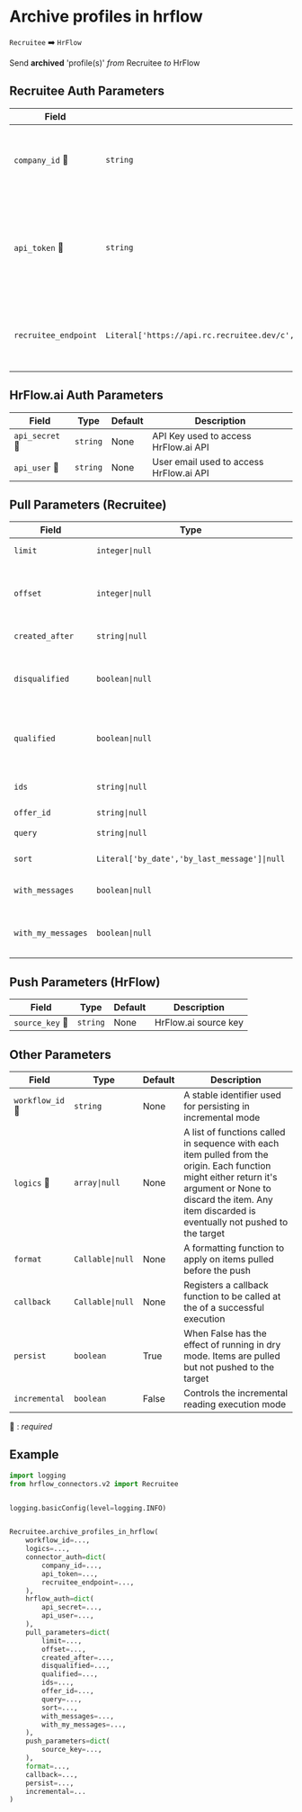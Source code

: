 # Archive profiles in hrflow
`Recruitee` :arrow_right: `HrFlow`

Send **archived** 'profile(s)' _from_ Recruitee _to_ HrFlow



## Recruitee Auth Parameters

| Field | Type | Default | Description |
| ----- | ---- | ------- | ----------- |
| `company_id` :red_circle: | `string` | None | Company ID. A company subdomain can also be used. |
| `api_token` :red_circle: | `string` | None | Personal API Token allowing access to the Recruitee API from external services. |
| `recruitee_endpoint`  | `Literal['https://api.rc.recruitee.dev/c','https://api.recruitee.com/c','https://api.s.recruitee.com/c']` | https://api.recruitee.com/c | Specifies which endpoint to be used, satging or production. |

## HrFlow.ai Auth Parameters

| Field | Type | Default | Description |
| ----- | ---- | ------- | ----------- |
| `api_secret` :red_circle: | `string` | None | API Key used to access HrFlow.ai API |
| `api_user` :red_circle: | `string` | None | User email used to access HrFlow.ai API |

## Pull Parameters (Recruitee)

| Field | Type | Default | Description |
| ----- | ---- | ------- | ----------- |
| `limit`  | `integer\|null` | None | Specifies the number of candidates to retrieve |
| `offset`  | `integer\|null` | None | Skip number of candidates from the begining, used for ‘load more’, offset for next page should be current offset + limit |
| `created_after`  | `string\|null` | None | Show only candidates created after given date |
| `disqualified`  | `boolean\|null` | None | Show only disqualified candidates who are disqualified in at least one job (should be string ‘true’ or ‘1’). |
| `qualified`  | `boolean\|null` | None | Show only disqualified candidates who are qualified in at least one job (should be string ‘true’ or ‘1’). |
| `ids`  | `string\|null` | None | List of IDs separated by comma, example: 234221,4211412,535432 |
| `offer_id`  | `string\|null` | None | Filter by offer |
| `query`  | `string\|null` | None | Search query for candidate’s name or offer |
| `sort`  | `Literal['by_date','by_last_message']\|null` | None | Sorting options: by_date, by_last_message |
| `with_messages`  | `boolean\|null` | None | Show only candidates with messages (should be string ‘true’ or ‘1’) |
| `with_my_messages`  | `boolean\|null` | None | Show only candidates with messages that current admin sent (should be string ‘true’ or ‘1’ |

## Push Parameters (HrFlow)

| Field | Type | Default | Description |
| ----- | ---- | ------- | ----------- |
| `source_key` :red_circle: | `string` | None | HrFlow.ai source key |

## Other Parameters

| Field | Type | Default | Description |
| ----- | ---- | ------- | ----------- |
| `workflow_id` :red_circle: | `string` | None | A stable identifier used for persisting in incremental mode |
| `logics` :red_circle: | `array\|null` | None | A list of functions called in sequence with each item pulled from the origin. Each function might either return it's argument or None to discard the item. Any item discarded is eventually not pushed to the target |
| `format`  | `Callable\|null` | None | A formatting function to apply on items pulled before the push |
| `callback`  | `Callable\|null` | None | Registers a callback function to be called at the of a successful execution |
| `persist`  | `boolean` | True | When False has the effect of running in dry mode. Items are pulled but not pushed to the target |
| `incremental`  | `boolean` | False | Controls the incremental reading execution mode |

:red_circle: : *required*

## Example

```python
import logging
from hrflow_connectors.v2 import Recruitee


logging.basicConfig(level=logging.INFO)


Recruitee.archive_profiles_in_hrflow(
    workflow_id=...,
    logics=...,
    connector_auth=dict(
        company_id=...,
        api_token=...,
        recruitee_endpoint=...,
    ),
    hrflow_auth=dict(
        api_secret=...,
        api_user=...,
    ),
    pull_parameters=dict(
        limit=...,
        offset=...,
        created_after=...,
        disqualified=...,
        qualified=...,
        ids=...,
        offer_id=...,
        query=...,
        sort=...,
        with_messages=...,
        with_my_messages=...,
    ),
    push_parameters=dict(
        source_key=...,
    ),
    format=...,
    callback=...,
    persist=...,
    incremental=...
)
```